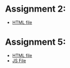 # Assignment 2:
- [HTML file](./index.html)

# Assignment 5:
- [HTML file](./fancifymytext.html)
- [JS File](./fancifymytext.js)

